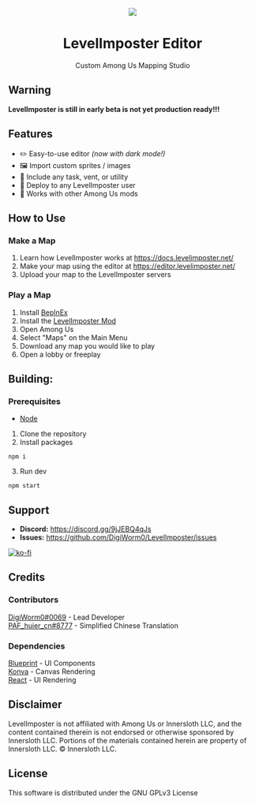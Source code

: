 <p align="center">
  <img align="center" src="https://i.imgur.com/EfeQJh4.png">
  <h1 align="center">LevelImposter Editor</h1>
</p>
<p align="center">
Custom Among Us Mapping Studio
</p>

## Warning
**LevelImposter is still in early beta is not yet production ready!!!**

## Features
- ✏️ Easy-to-use editor *(now with dark mode!)*
- 🖼️ Import custom sprites / images
- 🔧 Include any task, vent, or utility
- 🚀 Deploy to any LevelImposter user
- 🤝 Works with other Among Us mods

## How to Use

### Make a Map
1. Learn how LevelImposter works at https://docs.levelimposter.net/
2. Make your map using the editor at https://editor.levelimposter.net/
3. Upload your map to the LevelImposter servers

### Play a Map
1. Install [BepInEx](https://docs.reactor.gg/quick_start/install_bepinex)
2. Install the [LevelImposter Mod](https://github.com/DigiWorm0/LevelImposter/releases)
3. Open Among Us
4. Select "Maps" on the Main Menu
5. Download any map you would like to play
6. Open a lobby or freeplay

## Building:

### Prerequisites
- [Node](https://nodejs.org/en/)

1. Clone the repository
2. Install packages
```
npm i
```

3. Run dev
```
npm start
```

## Support
- **Discord:** https://discord.gg/9jJEBQ4qJs
- **Issues:** https://github.com/DigiWorm0/LevelImposter/issues

[![ko-fi](https://ko-fi.com/img/githubbutton_sm.svg)](https://ko-fi.com/X8X7DXBEC)

## Credits

### Contributors
[DigiWorm0#0069](https://github.com/DigiWorm0) - Lead Developer\
[PAF_huier_cn#8777](https://github.com/MC-AS-Huier) - Simplified Chinese Translation

### Dependencies
[Blueprint](https://blueprintjs.com/) - UI Components\
[Konva](https://konvajs.org/) - Canvas Rendering\
[React](https://reactjs.org/) - UI Rendering


## Disclaimer
LevelImposter is not affiliated with Among Us or Innersloth LLC, and the content contained therein is not endorsed or otherwise sponsored by Innersloth LLC. Portions of the materials contained herein are property of Innersloth LLC. © Innersloth LLC.

## License
This software is distributed under the GNU GPLv3 License
